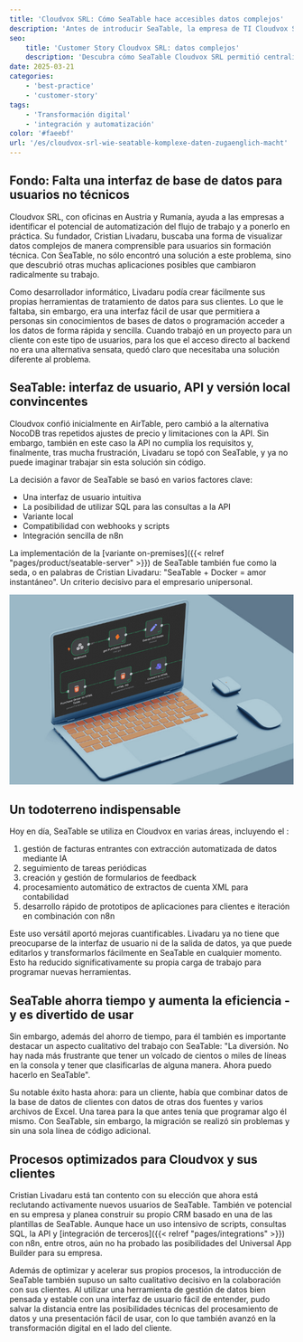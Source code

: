 ```yaml
---
title: 'Cloudvox SRL: Cómo SeaTable hace accesibles datos complejos'
description: 'Antes de introducir SeaTable, la empresa de TI Cloudvox SRL utilizaba Excel y otros sistemas. Se dio cuenta de que le faltaba un punto central para la recopilación de datos, un lugar donde los datos no sólo pudieran almacenarse, sino también ponerse a disposición de otros y, al mismo tiempo, servir como backend para sus propias herramientas.'
seo:
    title: 'Customer Story Cloudvox SRL: datos complejos'
    description: 'Descubra cómo SeaTable Cloudvox SRL permitió centralizar el almacenamiento de datos y acelerar el trabajo en colaboración.'
date: 2025-03-21
categories:
    - 'best-practice'
    - 'customer-story'
tags:
    - 'Transformación digital'
    - 'integración y automatización'
color: '#faeebf'
url: '/es/cloudvox-srl-wie-seatable-komplexe-daten-zugaenglich-macht'
---
```


## Fondo: Falta una interfaz de base de datos para usuarios no técnicos

Cloudvox SRL, con oficinas en Austria y Rumanía, ayuda a las empresas a identificar el potencial de automatización del flujo de trabajo y a ponerlo en práctica. Su fundador, Cristian Livadaru, buscaba una forma de visualizar datos complejos de manera comprensible para usuarios sin formación técnica. Con SeaTable, no sólo encontró una solución a este problema, sino que descubrió otras muchas aplicaciones posibles que cambiaron radicalmente su trabajo.

Como desarrollador informático, Livadaru podía crear fácilmente sus propias herramientas de tratamiento de datos para sus clientes. Lo que le faltaba, sin embargo, era una interfaz fácil de usar que permitiera a personas sin conocimientos de bases de datos o programación acceder a los datos de forma rápida y sencilla. Cuando trabajó en un proyecto para un cliente con este tipo de usuarios, para los que el acceso directo al backend no era una alternativa sensata, quedó claro que necesitaba una solución diferente al problema.

## SeaTable: interfaz de usuario, API y versión local convincentes

Cloudvox confió inicialmente en AirTable, pero cambió a la alternativa NocoDB tras repetidos ajustes de precio y limitaciones con la API. Sin embargo, también en este caso la API no cumplía los requisitos y, finalmente, tras mucha frustración, Livadaru se topó con SeaTable, y ya no puede imaginar trabajar sin esta solución sin código.

La decisión a favor de SeaTable se basó en varios factores clave:

- Una interfaz de usuario intuitiva
- La posibilidad de utilizar SQL para las consultas a la API
- Variante local
- Compatibilidad con webhooks y scripts
- Integración sencilla de n8n

La implementación de la [variante on-premises]({{< relref "pages/product/seatable-server" >}}) de SeaTable también fue como la seda, o en palabras de Cristian Livadaru: "SeaTable + Docker = amor instantáneo". Un criterio decisivo para el empresario unipersonal.

![Taplet con gráficos](Cloudvox_n8n-Integration.jpg)

## Un todoterreno indispensable

Hoy en día, SeaTable se utiliza en Cloudvox en varias áreas, incluyendo el :

1. gestión de facturas entrantes con extracción automatizada de datos mediante IA
1. seguimiento de tareas periódicas
1. creación y gestión de formularios de feedback
1. procesamiento automático de extractos de cuenta XML para contabilidad
1. desarrollo rápido de prototipos de aplicaciones para clientes e iteración en combinación con n8n

Este uso versátil aportó mejoras cuantificables. Livadaru ya no tiene que preocuparse de la interfaz de usuario ni de la salida de datos, ya que puede editarlos y transformarlos fácilmente en SeaTable en cualquier momento. Esto ha reducido significativamente su propia carga de trabajo para programar nuevas herramientas.

## SeaTable ahorra tiempo y aumenta la eficiencia - y es divertido de usar

Sin embargo, además del ahorro de tiempo, para él también es importante destacar un aspecto cualitativo del trabajo con SeaTable: "La diversión. No hay nada más frustrante que tener un volcado de cientos o miles de líneas en la consola y tener que clasificarlas de alguna manera. Ahora puedo hacerlo en SeaTable".

Su notable éxito hasta ahora: para un cliente, había que combinar datos de la base de datos de clientes con datos de otras dos fuentes y varios archivos de Excel. Una tarea para la que antes tenía que programar algo él mismo. Con SeaTable, sin embargo, la migración se realizó sin problemas y sin una sola línea de código adicional.

## Procesos optimizados para Cloudvox y sus clientes

Cristian Livadaru está tan contento con su elección que ahora está reclutando activamente nuevos usuarios de SeaTable. También ve potencial en su empresa y planea construir su propio CRM basado en una de las plantillas de SeaTable. Aunque hace un uso intensivo de scripts, consultas SQL, la API y [integración de terceros]({{< relref "pages/integrations" >}}) con n8n, entre otros, aún no ha probado las posibilidades del Universal App Builder para su empresa.

Además de optimizar y acelerar sus propios procesos, la introducción de SeaTable también supuso un salto cualitativo decisivo en la colaboración con sus clientes. Al utilizar una herramienta de gestión de datos bien pensada y estable con una interfaz de usuario fácil de entender, pudo salvar la distancia entre las posibilidades técnicas del procesamiento de datos y una presentación fácil de usar, con lo que también avanzó en la transformación digital en el lado del cliente.
